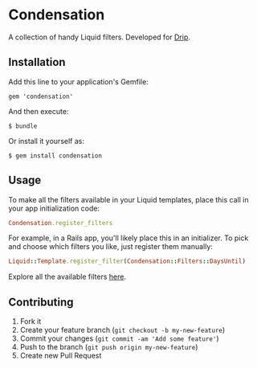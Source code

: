 # Condensation

A collection of handy Liquid filters. Developed for [Drip](https://www.getdrip.com).

## Installation

Add this line to your application's Gemfile:

    gem 'condensation'

And then execute:

    $ bundle

Or install it yourself as:

    $ gem install condensation

## Usage

To make all the filters available in your Liquid templates, place this call
in your app initialization code:

```ruby
Condensation.register_filters
```

For example, in a Rails app, you'll likely place this in an initializer.
To pick and choose which filters you like, just register them manually:

```ruby
Liquid::Template.register_filter(Condensation::Filters::DaysUntil)
```

Explore all the available filters [here](https://github.com/djreimer/condensation/tree/master/lib/condensation/filters).

## Contributing

1. Fork it
2. Create your feature branch (`git checkout -b my-new-feature`)
3. Commit your changes (`git commit -am 'Add some feature'`)
4. Push to the branch (`git push origin my-new-feature`)
5. Create new Pull Request
